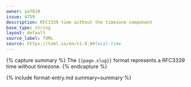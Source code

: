 ```yaml
---
owner: ya7010
issue: 4759
description: RFC3339 time without the timezone component
base_type: string
layout: default
source_label: TOML
source: https://toml.io/en/v1.0.0#local-time
---
```


{% capture summary %}
The `{{page.slug}}` format represents a RFC3339 time without timezone.
{% endcapture %}

{% include format-entry.md summary=summary %}
